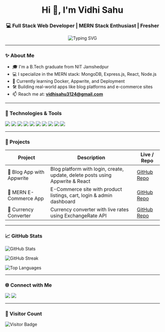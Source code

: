 <h1 align="center">Hi 👋, I'm Vidhi Sahu</h1>
<h3 align="center">💻 Full Stack Web Developer | MERN Stack Enthusiast | Fresher</h3>

<p align="center">
  <img src="https://readme-typing-svg.demolab.com?font=Fira+Code&pause=1000&color=F70000&width=435&lines=Full+Stack+Web+Developer;MERN+Stack+Specialist;React+%7C+Node+%7C+MongoDB;Building+Live+Projects;Learning+DevOps+%26+Cloud" alt="Typing SVG" />
</p>

---

### ✨ About Me

- 🎓 I'm a B.Tech graduate from NIT Jamshedpur
- 💻 I specialize in the MERN stack: MongoDB, Express.js, React, Node.js
- 🌱 Currently learning Docker, Appwrite, and Deployment
- 🛠️ Building real-world apps like blog platforms and e-commerce sites
- 📫 Reach me at: **vidhisahu3124@gmail.com**

---

### 🔧 Technologies & Tools

<p align="left">
  <img src="https://img.shields.io/badge/MongoDB-4EA94B?style=for-the-badge&logo=mongodb&logoColor=white"/>
  <img src="https://img.shields.io/badge/Express.js-black?style=for-the-badge&logo=express&logoColor=white"/>
  <img src="https://img.shields.io/badge/React-61DAFB?style=for-the-badge&logo=react&logoColor=black"/>
  <img src="https://img.shields.io/badge/Node.js-339933?style=for-the-badge&logo=node.js&logoColor=white"/>
  <img src="https://img.shields.io/badge/TailwindCSS-06B6D4?style=for-the-badge&logo=tailwind-css"/>
  <img src="https://img.shields.io/badge/Redux-593D88?style=for-the-badge&logo=redux&logoColor=white"/>
  <img src="https://img.shields.io/badge/Appwrite-F02E65?style=for-the-badge&logo=appwrite&logoColor=white"/>
  <img src="https://img.shields.io/badge/Postman-FF6C37?style=for-the-badge&logo=postman"/>
  <img src="https://img.shields.io/badge/Git-F05032?style=for-the-badge&logo=git&logoColor=white"/>
  <img src="https://img.shields.io/badge/GitHub-181717?style=for-the-badge&logo=github"/>
</p>

---

### 🚀 Projects

| Project | Description | Live / Repo |
|--------|-------------|-------------|
| 📝 Blog App with Appwrite | Blog platform with login, create, update, delete posts using Appwrite & React | [GitHub Repo](https://github.com/vsahu2/blog-appwrite) |
| 🛒 MERN E-Commerce App | E-Commerce site with product listings, cart, login & admin dashboard | [GitHub Repo](https://github.com/vsahu2/mern-ecommerce-app) |
| 💱 Currency Converter | Currency converter with live rates using ExchangeRate API | [GitHub Repo](https://github.com/vsahu2/currency-converter) |

---

### 📈 GitHub Stats

<p align="left">
  <img src="https://github-readme-stats.vercel.app/api?username=vsahu2&show_icons=true&theme=radical" alt="GitHub Stats"/>
</p>

<p align="left">
  <img src="https://github-readme-streak-stats.herokuapp.com/?user=vsahu2&theme=radical" alt="GitHub Streak"/>
</p>

<p align="left">
  <img src="https://github-readme-stats.vercel.app/api/top-langs/?username=vsahu2&layout=compact&theme=radical" alt="Top Languages"/>
</p>

---

### 🌐 Connect with Me

<p align="left">
  <a href="https://linkedin.com/in/vidhi-sahu" target="_blank"><img src="https://img.shields.io/badge/LinkedIn-blue?style=for-the-badge&logo=linkedin&logoColor=white"/></a>
  <a href="mailto:vidhisahu.dev@gmail.com"><img src="https://img.shields.io/badge/Gmail-D14836?style=for-the-badge&logo=gmail&logoColor=white"/></a>
</p>

---

### 👀 Visitor Count

![Visitor Badge](https://komarev.com/ghpvc/?username=vsahu2&style=flat-square&color=blue)

